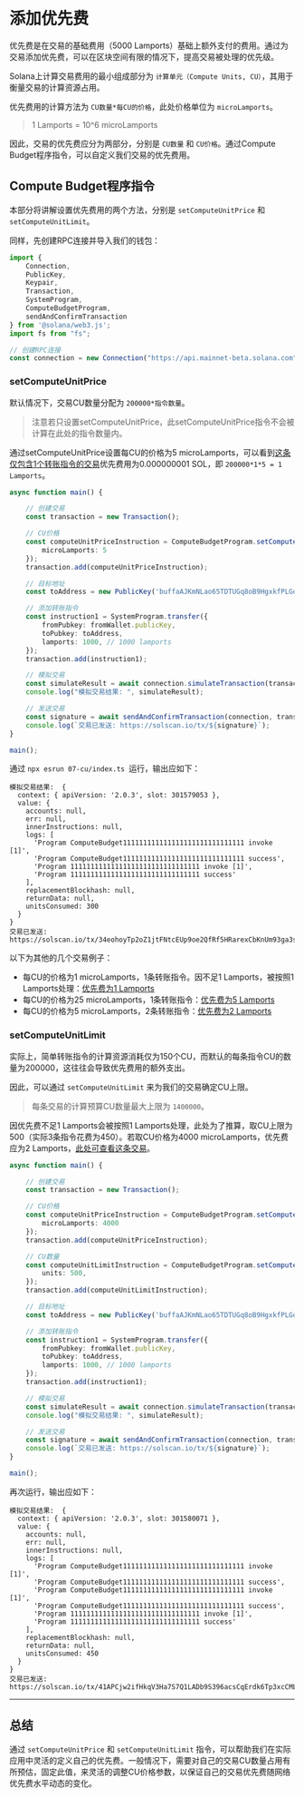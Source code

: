 # 添加优先费

优先费是在交易的基础费用（5000 Lamports）基础上额外支付的费用。通过为交易添加优先费，可以在区块空间有限的情况下，提高交易被处理的优先级。

Solana上计算交易费用的最小组成部分为 `计算单元（Compute Units, CU）`，其用于衡量交易的计算资源占用。

优先费用的计算方法为 `CU数量*每CU的价格`，此处价格单位为 `microLamports`。

> 1 Lamports = 10^6 microLamports

因此，交易的优先费应分为两部分，分别是 `CU数量` 和 `CU价格`。通过Compute Budget程序指令，可以自定义我们交易的优先费用。

## Compute Budget程序指令

本部分将讲解设置优先费用的两个方法，分别是 `setComputeUnitPrice` 和 `setComputeUnitLimit`。

同样，先创建RPC连接并导入我们的钱包：

```ts
import {
    Connection,
    PublicKey,
    Keypair,
    Transaction,
    SystemProgram,
    ComputeBudgetProgram,
    sendAndConfirmTransaction
} from '@solana/web3.js';
import fs from "fs";

// 创建RPC连接
const connection = new Connection("https://api.mainnet-beta.solana.com", "confirmed");
```

### setComputeUnitPrice

默认情况下，交易CU数量分配为 `200000*指令数量`。

> 注意若只设置setComputeUnitPrice，此setComputeUnitPrice指令不会被计算在此处的指令数量内。

通过setComputeUnitPrice设置每CU的价格为5 microLamports，可以看到[这条仅包含1个转账指令的交易](https://solscan.io/tx/34eohoyTp2oZ1jtFNtcEUp9oe2QfRf5HRarexCbKnUm93ga3sGjP8Aduwd8xcbRrZk9HNdRJ9rqWZ8peGhruPfuK)优先费用为0.000000001 SOL，即 `200000*1*5 = 1 Lamports`。

```ts
async function main() {

    // 创建交易
    const transaction = new Transaction();

    // CU价格
    const computeUnitPriceInstruction = ComputeBudgetProgram.setComputeUnitPrice({
        microLamports: 5
    });
    transaction.add(computeUnitPriceInstruction);

    // 目标地址
    const toAddress = new PublicKey('buffaAJKmNLao65TDTUGq8oB9HgxkfPLGqPMFQapotJ');

    // 添加转账指令
    const instruction1 = SystemProgram.transfer({
        fromPubkey: fromWallet.publicKey,
        toPubkey: toAddress,
        lamports: 1000, // 1000 lamports
    });
    transaction.add(instruction1);

    // 模拟交易
    const simulateResult = await connection.simulateTransaction(transaction, [fromWallet]);
    console.log("模拟交易结果: ", simulateResult);

    // 发送交易
    const signature = await sendAndConfirmTransaction(connection, transaction, [fromWallet]);
    console.log(`交易已发送: https://solscan.io/tx/${signature}`);
}

main();
```

通过 `npx esrun 07-cu/index.ts `运行，输出应如下：

```
模拟交易结果:  {
  context: { apiVersion: '2.0.3', slot: 301579053 },
  value: {
    accounts: null,
    err: null,
    innerInstructions: null,
    logs: [
      'Program ComputeBudget111111111111111111111111111111 invoke [1]',
      'Program ComputeBudget111111111111111111111111111111 success',
      'Program 11111111111111111111111111111111 invoke [1]',
      'Program 11111111111111111111111111111111 success'
    ],
    replacementBlockhash: null,
    returnData: null,
    unitsConsumed: 300
  }
}
交易已发送: https://solscan.io/tx/34eohoyTp2oZ1jtFNtcEUp9oe2QfRf5HRarexCbKnUm93ga3sGjP8Aduwd8xcbRrZk9HNdRJ9rqWZ8peGhruPfuK
```

以下为其他的几个交易例子：

- 每CU的价格为1 microLamports，1条转账指令。因不足1 Lamports，被按照1 Lamports处理：[优先费为1 Lamports](https://solscan.io/tx/5WxZ9uST4Raz3fyCJyodLcx3Ruyy2JYPvJa7kD28ehn9VquPkV6jm6pzAGFGt8c1fYF7yhFpptTTJCX6PYsJr8i9)
- 每CU的价格为25 microLamports，1条转账指令：[优先费为5 Lamports](https://solscan.io/tx/EWgoUVMGLNEzAoGiY79NWzhzFHFk8bw5ivGXBE82afsCL5E3o71jvVQKFPS3f1NvggdMQGc6naWHLphFS2oqaYX)
- 每CU的价格为5 microLamports，2条转账指令：[优先费为2 Lamports](https://solscan.io/tx/4SbD6b1aFG4fXErzFcGzx6xr3RXFVB66Xm2yXwe2PP4qsmzRQKfzeibeJuWPtrEccnsky2MW9wm3UtjrRfJL1YsE)

### setComputeUnitLimit

实际上，简单转账指令的计算资源消耗仅为150个CU，而默认的每条指令CU的数量为200000，这往往会导致优先费用的额外支出。

因此，可以通过 `setComputeUnitLimit` 来为我们的交易确定CU上限。

> 每条交易的计算预算CU数量最大上限为 `1400000`。

因优先费不足1 Lamports会被按照1 Lamports处理，此处为了推算，取CU上限为500（实际3条指令花费为450）。若取CU价格为4000 microLamports，优先费应为2 Lamports，[此处可查看这条交易](https://solscan.io/tx/41APCjw2ifHkqV3Ha7S7Q1LADb9S396acsCqErdk6Tp3xcCMLge1FueRnj4dfTSbhgeA9DBvfPNRJxoZuYEqCQUS)。

```ts
async function main() {

    // 创建交易
    const transaction = new Transaction();

    // CU价格
    const computeUnitPriceInstruction = ComputeBudgetProgram.setComputeUnitPrice({
        microLamports: 4000
    });
    transaction.add(computeUnitPriceInstruction);

    // CU数量
    const computeUnitLimitInstruction = ComputeBudgetProgram.setComputeUnitLimit({
        units: 500,
    });
    transaction.add(computeUnitLimitInstruction);

    // 目标地址
    const toAddress = new PublicKey('buffaAJKmNLao65TDTUGq8oB9HgxkfPLGqPMFQapotJ');

    // 添加转账指令
    const instruction1 = SystemProgram.transfer({
        fromPubkey: fromWallet.publicKey,
        toPubkey: toAddress,
        lamports: 1000, // 1000 lamports
    });
    transaction.add(instruction1);

    // 模拟交易
    const simulateResult = await connection.simulateTransaction(transaction, [fromWallet]);
    console.log("模拟交易结果: ", simulateResult);

    // 发送交易
    const signature = await sendAndConfirmTransaction(connection, transaction, [fromWallet]);
    console.log(`交易已发送: https://solscan.io/tx/${signature}`);
}

main();
```

再次运行，输出应如下：

```
模拟交易结果:  {
  context: { apiVersion: '2.0.3', slot: 301580071 },
  value: {
    accounts: null,
    err: null,
    innerInstructions: null,
    logs: [
      'Program ComputeBudget111111111111111111111111111111 invoke [1]',
      'Program ComputeBudget111111111111111111111111111111 success',
      'Program ComputeBudget111111111111111111111111111111 invoke [1]',
      'Program ComputeBudget111111111111111111111111111111 success',
      'Program 11111111111111111111111111111111 invoke [1]',
      'Program 11111111111111111111111111111111 success'
    ],
    replacementBlockhash: null,
    returnData: null,
    unitsConsumed: 450
  }
}
交易已发送: https://solscan.io/tx/41APCjw2ifHkqV3Ha7S7Q1LADb9S396acsCqErdk6Tp3xcCMLge1FueRnj4dfTSbhgeA9DBvfPNRJxoZuYEqCQUS
```

---

## 总结

通过 `setComputeUnitPrice` 和 `setComputeUnitLimit` 指令，可以帮助我们在实际应用中灵活的定义自己的优先费。一般情况下，需要对自己的交易CU数量占用有所预估，固定此值，来灵活的调整CU价格参数，以保证自己的交易优先费随网络优先费水平动态的变化。